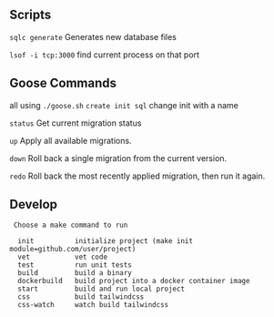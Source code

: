 ## Scripts
`sqlc generate` Generates new database files

`lsof -i tcp:3000` find current process on that port

## Goose Commands
all using `./goose.sh`
`create init sql` change init with a name

`status` Get current migration status

`up` Apply all available migrations.

`down` Roll back a single migration from the current version.

`redo` Roll back the most recently applied migration, then run it again.

## Develop

```
 Choose a make command to run

  init          initialize project (make init module=github.com/user/project)
  vet           vet code
  test          run unit tests
  build         build a binary
  dockerbuild   build project into a docker container image
  start         build and run local project
  css           build tailwindcss
  css-watch     watch build tailwindcss
```
